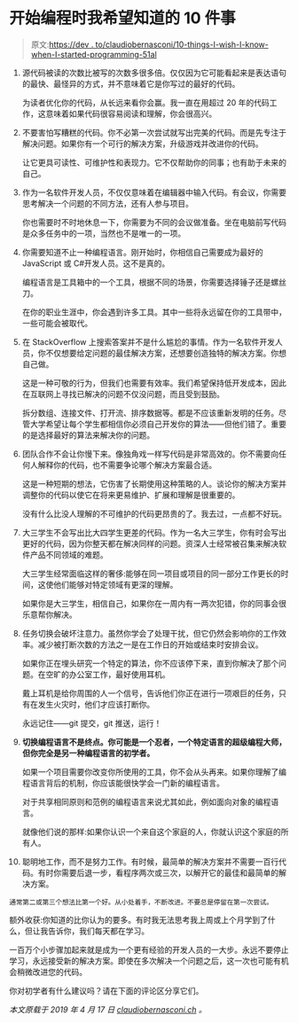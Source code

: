 # 开始编程时我希望知道的 10 件事

> 原文:[https://dev . to/claudiobernasconi/10-things-I-wish-I-know-when-I-started-programming-51al](https://dev.to/claudiobernasconi/10-things-i-wish-i-knew-when-i-started-programming-51al)

1.  源代码被读的次数比被写的次数多很多倍。仅仅因为它可能看起来是表达语句的最快、最怪异的方式，并不意味着它是你写过的最好的代码。

    为读者优化你的代码，从长远来看你会赢。我一直在用超过 20 年的代码工作，这意味着如果代码很容易阅读和理解，你会很高兴。

2.  不要害怕写糟糕的代码。你不必第一次尝试就写出完美的代码。而是先专注于解决问题。如果你有一个可行的解决方案，升级游戏并改进你的代码。

    让它更具可读性、可维护性和表现力。它不仅帮助你的同事；也有助于未来的自己。

3.  作为一名软件开发人员，不仅仅意味着在编辑器中输入代码。有会议，你需要思考解决一个问题的不同方法，还有人参与项目。

    你也需要时不时地休息一下，你需要为不同的会议做准备。坐在电脑前写代码是众多任务中的一项，当然也不是唯一的一项。

4.  你需要知道不止一种编程语言。刚开始时，你相信自己需要成为最好的 JavaScript 或 C#开发人员。这不是真的。

    编程语言是工具箱中的一个工具，根据不同的场景，你需要选择锤子还是螺丝刀。

    在你的职业生涯中，你会遇到许多工具。其中一些将永远留在你的工具带中，一些可能会被取代。

5.  在 StackOverflow 上搜索答案并不是什么尴尬的事情。作为一名软件开发人员，你不仅想要给定问题的最佳解决方案，还想要创造独特的解决方案。你想自己做。

    这是一种可敬的行为，但我们也需要有效率。我们希望保持低开发成本，因此在互联网上寻找已解决的问题不仅没问题，而且受到鼓励。

    拆分数组、连接文件、打开流、排序数据等。都是不应该重新发明的任务。尽管大学希望让每个学生都相信你必须自己开发你的算法——但他们错了。重要的是选择最好的算法来解决你的问题。

6.  团队合作不会让你慢下来。像独角戏一样写代码是非常高效的。你不需要向任何人解释你的代码，也不需要争论哪个解决方案最合适。

    这是一种短期的想法，它伤害了长期使用这种策略的人。谈论你的解决方案并调整你的代码以使它在将来更易维护、扩展和理解是很重要的。

    没有什么比没人理解的不可维护的代码更昂贵的了。我去过，一点都不好玩。

7.  大三学生不会写出比大四学生更差的代码。作为一名大三学生，你有时会写出更好的代码，因为你整天都在解决同样的问题。资深人士经常被召集来解决软件产品不同领域的难题。

    大三学生经常面临这样的奢侈:能够在同一项目或项目的同一部分工作更长的时间，这使他们能够对特定领域有更深的理解。

    如果你是大三学生，相信自己，如果你在一周内有一两次犯错，你的同事会很乐意帮你解决。

8.  任务切换会破坏注意力。虽然你学会了处理干扰，但它仍然会影响你的工作效率。减少被打断次数的方法之一是在工作日的开始或结束时安排会议。

    如果你正在埋头研究一个特定的算法，你不应该停下来，直到你解决了那个问题。在空旷的办公室工作，最好使用耳机。

    戴上耳机是给你周围的人一个信号，告诉他们你正在进行一项艰巨的任务，只有在发生火灾时，他们才应该打断你。

    永远记住——git 提交，git 推送，运行！

9.  **切换编程语言不是终点。你可能是一个忍者，一个特定语言的超级编程大师，但你完全是另一种编程语言的初学者。**

    如果一个项目需要你改变你所使用的工具，你不会从头再来。如果你理解了编程语言背后的机制，你应该能很快学会一门新的编程语言。

    对于共享相同原则和范例的编程语言来说尤其如此，例如面向对象的编程语言。

    就像他们说的那样:如果你认识一个来自这个家庭的人，你就认识这个家庭的所有人。

10.  聪明地工作，而不是努力工作。有时候，最简单的解决方案并不需要一百行代码。有时你需要后退一步，看程序两次或三次，以解开它的最佳和最简单的解决方案。

    通常第二或第三个想法比第一个好。从小处着手，不断改进。不要总是停留在第一次尝试。

额外收获:你知道的比你认为的要多。有时我无法思考我上周或上个月学到了什么，但让我告诉你，我们每天都在学习。

一百万个小步骤加起来就是成为一个更有经验的开发人员的一大步。永远不要停止学习，永远接受新的解决方案。即使在多次解决一个问题之后，这一次也可能有机会稍微改进您的代码。

你对初学者有什么建议吗？请在下面的评论区分享它们。

*本文原载于 2019 年 4 月 17 日 [claudiobernasconi.ch](https://www.claudiobernasconi.ch/2019/04/17/10-things-i-wish-i-knew-when-i-started-programming/) 。*